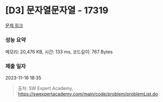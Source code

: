# [D3] 문자열문자열 - 17319 

[문제 링크](https://swexpertacademy.com/main/code/problem/problemDetail.do?contestProbId=AYgEiwbKy48DFARP) 

### 성능 요약

메모리: 20,476 KB, 시간: 133 ms, 코드길이: 767 Bytes

### 제출 일자

2023-11-16 18:35



> 출처: SW Expert Academy, https://swexpertacademy.com/main/code/problem/problemList.do